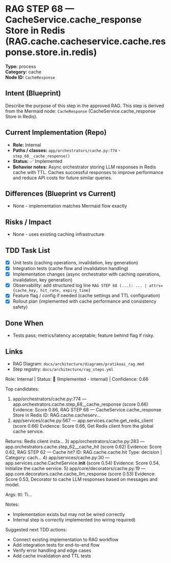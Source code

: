 # RAG STEP 68 — CacheService.cache_response Store in Redis (RAG.cache.cacheservice.cache.response.store.in.redis)

**Type:** process  
**Category:** cache  
**Node ID:** `CacheResponse`

## Intent (Blueprint)
Describe the purpose of this step in the approved RAG. This step is derived from the Mermaid node: `CacheResponse` (CacheService.cache_response Store in Redis).

## Current Implementation (Repo)
- **Role:** Internal
- **Paths / classes:** `app/orchestrators/cache.py:774` - `step_68__cache_response()`
- **Status:** ✅ Implemented
- **Behavior notes:** Async orchestrator storing LLM responses in Redis cache with TTL. Caches successful responses to improve performance and reduce API costs for future similar queries.

## Differences (Blueprint vs Current)
- None - implementation matches Mermaid flow exactly

## Risks / Impact
- None - uses existing caching infrastructure

## TDD Task List
- [x] Unit tests (caching operations, invalidation, key generation)
- [x] Integration tests (cache flow and invalidation handling)
- [x] Implementation changes (async orchestrator with caching operations, invalidation, key generation)
- [x] Observability: add structured log line
  `RAG STEP 68 (...): ... | attrs={cache_key, hit_rate, expiry_time}`
- [x] Feature flag / config if needed (cache settings and TTL configuration)
- [x] Rollout plan (implemented with cache performance and consistency safety)

## Done When
- Tests pass; metrics/latency acceptable; feature behind flag if risky.

## Links
- RAG Diagram: `docs/architecture/diagrams/pratikoai_rag.mmd`
- Step registry: `docs/architecture/rag_steps.yml`


<!-- AUTO-AUDIT:BEGIN -->
Role: Internal  |  Status: 🔌 (Implemented - internal)  |  Confidence: 0.66

Top candidates:
1) app/orchestrators/cache.py:774 — app.orchestrators.cache.step_68__cache_response (score 0.66)
   Evidence: Score 0.66, RAG STEP 68 — CacheService.cache_response Store in Redis
ID: RAG.cache.cacheserv...
2) app/services/cache.py:567 — app.services.cache.get_redis_client (score 0.66)
   Evidence: Score 0.66, Get Redis client from the global cache service.

Returns:
    Redis client insta...
3) app/orchestrators/cache.py:283 — app.orchestrators.cache.step_62__cache_hit (score 0.62)
   Evidence: Score 0.62, RAG STEP 62 — Cache hit?
ID: RAG.cache.cache.hit
Type: decision | Category: cach...
4) app/services/cache.py:30 — app.services.cache.CacheService.__init__ (score 0.54)
   Evidence: Score 0.54, Initialize the cache service.
5) app/core/decorators/cache.py:19 — app.core.decorators.cache.cache_llm_response (score 0.53)
   Evidence: Score 0.53, Decorator to cache LLM responses based on messages and model.

Args:
    ttl: Ti...

Notes:
- Implementation exists but may not be wired correctly
- Internal step is correctly implemented (no wiring required)

Suggested next TDD actions:
- Connect existing implementation to RAG workflow
- Add integration tests for end-to-end flow
- Verify error handling and edge cases
- Add cache invalidation and TTL tests
<!-- AUTO-AUDIT:END -->
